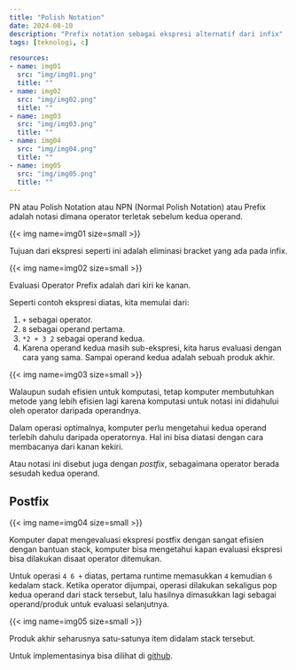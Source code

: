 ```yaml
---
title: "Polish Notation"
date: 2024-08-10
description: "Prefix notation sebagai ekspresi alternatif dari infix"
tags: [teknologi, c]

resources:
- name: img01
  src: "img/img01.png"
  title: ""
- name: img02
  src: "img/img02.png"
  title: ""
- name: img03
  src: "img/img03.png"
  title: ""
- name: img04
  src: "img/img04.png"
  title: ""
- name: img05
  src: "img/img05.png"
  title: ""
---
```


PN atau Polish Notation atau NPN (Normal Polish Notation) atau Prefix adalah notasi dimana operator terletak sebelum kedua operand.

{{< img name=img01 size=small >}}

Tujuan dari ekspresi seperti ini adalah eliminasi bracket yang ada pada infix.

{{< img name=img02 size=small >}}

Evaluasi Operator Prefix adalah dari kiri ke kanan.

Seperti contoh ekspresi diatas, kita memulai dari:

1. `+` sebagai operator.
2. `8` sebagai operand pertama.
3. `*2 + 3 2` sebagai operand kedua.
4. Karena operand kedua masih sub-ekspresi, kita harus evaluasi dengan cara yang sama. Sampai operand kedua adalah sebuah produk akhir.


{{< img name=img03 size=small >}}

Walaupun sudah efisien untuk komputasi, tetap komputer membutuhkan metode yang lebih efisien lagi karena komputasi untuk notasi ini didahului oleh operator daripada operandnya.

Dalam operasi optimalnya, komputer perlu mengetahui kedua operand terlebih dahulu daripada operatornya. Hal ini bisa diatasi dengan cara membacanya dari kanan kekiri.

Atau notasi ini disebut juga dengan *postfix*, sebagaimana operator berada sesudah kedua operand.

## Postfix

{{< img name=img04 size=small >}}

Komputer dapat mengevaluasi ekspresi postfix dengan sangat efisien dengan bantuan stack, komputer bisa mengetahui kapan evaluasi ekspresi bisa dilakukan disaat operator ditemukan.

Untuk operasi `4 6 +` diatas, pertama runtime memasukkan `4` kemudian `6` kedalam stack. Ketika operator dijumpai, operasi dilakukan sekaligus pop kedua operand dari stack tersebut, lalu hasilnya dimasukkan lagi sebagai operand/produk untuk evaluasi selanjutnya.

{{< img name=img05 size=small >}}

Produk akhir seharusnya satu-satunya item didalam stack tersebut.

Untuk implementasinya bisa dilihat di [github](https://github.com/ifumikuah/c-polish-calculator).